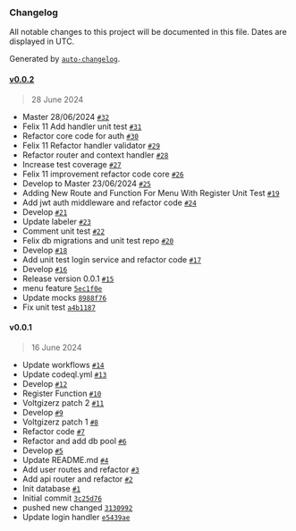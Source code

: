 ### Changelog

All notable changes to this project will be documented in this file. Dates are displayed in UTC.

Generated by [`auto-changelog`](https://github.com/CookPete/auto-changelog).

#### [v0.0.2](https://github.com/voltgizerz/POS-restaurant/compare/v0.0.1...v0.0.2)

> 28 June 2024

- Master 28/06/2024 [`#32`](https://github.com/voltgizerz/POS-restaurant/pull/32)
- Felix 11 Add handler unit test [`#31`](https://github.com/voltgizerz/POS-restaurant/pull/31)
- Refactor core code for auth [`#30`](https://github.com/voltgizerz/POS-restaurant/pull/30)
- Felix 11 Refactor handler validator [`#29`](https://github.com/voltgizerz/POS-restaurant/pull/29)
- Refactor router and context handler [`#28`](https://github.com/voltgizerz/POS-restaurant/pull/28)
- Increase test coverage [`#27`](https://github.com/voltgizerz/POS-restaurant/pull/27)
- Felix 11 improvement refactor code core [`#26`](https://github.com/voltgizerz/POS-restaurant/pull/26)
- Develop to Master 23/06/2024 [`#25`](https://github.com/voltgizerz/POS-restaurant/pull/25)
- Adding New Route and Function For Menu With Register Unit Test [`#19`](https://github.com/voltgizerz/POS-restaurant/pull/19)
- Add jwt auth middleware and refactor code [`#24`](https://github.com/voltgizerz/POS-restaurant/pull/24)
- Develop [`#21`](https://github.com/voltgizerz/POS-restaurant/pull/21)
- Update labeler [`#23`](https://github.com/voltgizerz/POS-restaurant/pull/23)
- Comment unit test [`#22`](https://github.com/voltgizerz/POS-restaurant/pull/22)
- Felix db migrations and unit test repo [`#20`](https://github.com/voltgizerz/POS-restaurant/pull/20)
- Develop [`#18`](https://github.com/voltgizerz/POS-restaurant/pull/18)
- Add unit test login service and refactor code [`#17`](https://github.com/voltgizerz/POS-restaurant/pull/17)
- Develop [`#16`](https://github.com/voltgizerz/POS-restaurant/pull/16)
- Release version 0.0.1 [`#15`](https://github.com/voltgizerz/POS-restaurant/pull/15)
- menu feature [`5ec1f0e`](https://github.com/voltgizerz/POS-restaurant/commit/5ec1f0ede329ee915704a3681460ec22014966a7)
- Update mocks [`8988f76`](https://github.com/voltgizerz/POS-restaurant/commit/8988f768f4a45ad5110da914eb74487073261757)
- Fix unit test [`a4b1187`](https://github.com/voltgizerz/POS-restaurant/commit/a4b11870f25d0242c5eba395f9bf8295e733f10f)

#### v0.0.1

> 16 June 2024

- Update workflows [`#14`](https://github.com/voltgizerz/POS-restaurant/pull/14)
- Update codeql.yml [`#13`](https://github.com/voltgizerz/POS-restaurant/pull/13)
- Develop [`#12`](https://github.com/voltgizerz/POS-restaurant/pull/12)
- Register Function [`#10`](https://github.com/voltgizerz/POS-restaurant/pull/10)
- Voltgizerz patch 2 [`#11`](https://github.com/voltgizerz/POS-restaurant/pull/11)
- Develop [`#9`](https://github.com/voltgizerz/POS-restaurant/pull/9)
- Voltgizerz patch 1 [`#8`](https://github.com/voltgizerz/POS-restaurant/pull/8)
- Refactor code [`#7`](https://github.com/voltgizerz/POS-restaurant/pull/7)
- Refactor and add db pool [`#6`](https://github.com/voltgizerz/POS-restaurant/pull/6)
- Develop [`#5`](https://github.com/voltgizerz/POS-restaurant/pull/5)
- Update README.md [`#4`](https://github.com/voltgizerz/POS-restaurant/pull/4)
- Add user routes and refactor [`#3`](https://github.com/voltgizerz/POS-restaurant/pull/3)
- Add api router and refactor [`#2`](https://github.com/voltgizerz/POS-restaurant/pull/2)
- Init database [`#1`](https://github.com/voltgizerz/POS-restaurant/pull/1)
- Initial commit [`3c25d76`](https://github.com/voltgizerz/POS-restaurant/commit/3c25d768f9a30f1ab01373962793b022d607d0d5)
- pushed new changed [`3130992`](https://github.com/voltgizerz/POS-restaurant/commit/3130992328c9c769b943be572f3f30a00bea9bb7)
- Update login handler [`e5439ae`](https://github.com/voltgizerz/POS-restaurant/commit/e5439ae3667e7eebb384fd615559892430d593ec)
